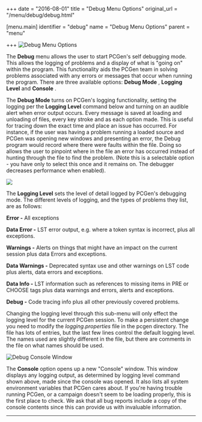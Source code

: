 +++
date = "2016-08-01"
title = "Debug Menu Options"
original_url = "/menu/debug/debug.html"

[menu.main]
    identifier = "debug"
    name = "Debug Menu Options"
    parent = "menu"
    
+++
![Debug Menu Options](../../images/menus/debug.png)

The **Debug** menu allows the user to start PCGen's self debugging mode.
This allows the logging of problems and a display of what is "going on"
within the program. This functionality aids the PCGen team in solving
problems associated with any errors or messages that occur when running
the program. There are three available options: **Debug Mode** ,
**Logging Level** and **Console** .

The **Debug Mode** turns on PCGen's logging functionality, setting the
logging per the **Logging Level** command below and turning on an
audible alert when error output occurs. Every message is saved at
loading and unloading of files, every key stroke and as each option
made. This is useful for tracing down the exact time and place an issue
has occurred. For instance, if the user was having a problem running a
loaded source and PCGen was opening new windows and presenting an error,
the Debug program would record where there were faults within the file.
Doing so allows the user to pinpoint where in the file an error has
occurred instead of hunting through the file to find the problem. (Note
this is a selectable option - you have only to select this once and it
remains on. The debugger decreases performance when enabled).

![](../../images/menus/debug_logging.png)

The **Logging Level** sets the level of detail logged by PCGen's
debugging mode. The different levels of logging, and the types of
problems they list, are as follows:

**Error -** All exceptions

**Data Error -** LST error output, e.g. where a token syntax is
incorrect, plus all exceptions.

**Warnings -** Alerts on things that might have an impact on the current
session plus data Errors and exceptions.

**Data Warnings -** Deprecated syntax use and other warnings on LST code
plus alerts, data errors and exceptions.

**Data Info -** LST information such as references to missing items in
PRE or CHOOSE tags plus data warnings and errors, alerts and exceptions.

**Debug -** Code tracing info plus all other previously covered
problems.

Changing the logging level through this sub-menu will only effect the
logging level for the current PCGen session. To make a persistent change
you need to modify the *logging.properties* file in the pcgen directory.
The file has lots of entries, but the last few lines control the default
logging level. The names used are slightly different in the file, but
there are comments in the file on what names should be used.

![Debug Console Window](../../images/windows/debugconsole.png)

The **Console** option opens up a new "Console" window. This window
displays any logging output, as determined by logging level command
shown above, made since the console was opened. It also lists all system
environment variables that PCGen cares about. If you're having trouble
running PCGen, or a campaign doesn't seem to be loading properly, this
is the first place to check. We ask that all bug reports include a copy
of the console contents since this can provide us with invaluable
information.

------------------------------------------------------------------------



